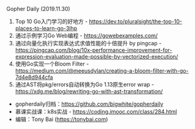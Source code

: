 Gopher Daily (2019.11.30)

1. Top 10 Go入门学习的好地方 - https://dev.to/pluralsight/the-top-10-places-to-learn-go-3lhp
2. 通过示例学习Go Web编程 - https://gowebexamples.com/
3. 通过向量化执行实现表达式求值性能的十倍提升 by pingcap - https://pingcap.com/blog/10x-performance-improvement-for-expression-evaluation-made-possible-by-vectorized-execution/
4. 使用Go实现一个Bloom Filter - https://medium.com/@meeusdylan/creating-a-bloom-filter-with-go-7d4e8d944cfa
5. 通过AST将pkg/errors自动转换为Go 1.13原生error wrap - https://xdg.me/blog/rewriting-go-with-ast-transformation/

* gopherdaily归档：https://github.com/bigwhite/gopherdaily
* 慕课实战课：k8s实战 - https://coding.imooc.com/class/284.html
* 编辑：Tony Bai (https://tonybai.com)
